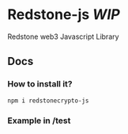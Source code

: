 # Redstone-js *WIP*
Redstone web3 Javascript Library
## Docs

### How to install it?
```
npm i redstonecrypto-js
```
### Example in /test
